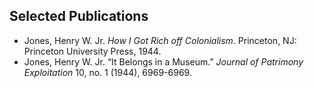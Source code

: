 ## Selected Publications

* Jones, Henry W. Jr. _How I Got Rich off Colonialism_. Princeton, NJ:
  Princeton University Press, 1944.
* Jones, Henry W. Jr. “It Belongs in a Museum.” _Journal of Patrimony
  Exploitation_ 10, no. 1 (1944), 6969-6969.
